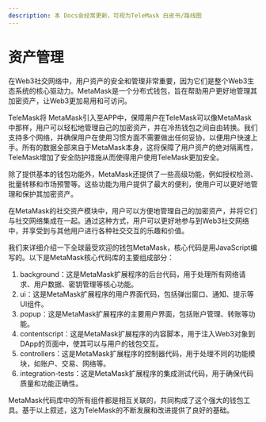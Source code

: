 ```yaml
---
description: 本 Docs会经常更新，可视为TeleMask 白皮书/路线图
---
```


# 资产管理

在Web3社交网络中，用户资产的安全和管理非常重要，因为它们是整个Web3生态系统的核心驱动力。MetaMask是一个分布式钱包，旨在帮助用户更好地管理其加密资产，让Web3更加易用和可访问。

TeleMask将 MetaMask引入至APP中，保障用户在TeleMask可以像MetaMask中那样，用户可以轻松地管理自己的加密资产，并在冷热钱包之间自由转换。我们支持多个网络，并确保用户在使用习惯方面不需要做出任何妥协，以便用户快速上手。所有的数据全部来自于MetaMask本身，这将保障了用户资产的绝对隔离性，TeleMask增加了安全防护措施从而使得用户使用TeleMask更加安全。

除了提供基本的钱包功能外，MetaMask还提供了一些高级功能，例如授权检测、批量转移和市场预警等。这些功能为用户提供了最大的便利，使用户可以更好地管理和保护其加密资产。

在MetaMask的社交资产模块中，用户可以方便地管理自己的加密资产，并将它们与社交网络集成在一起。通过这种方式，用户可以更好地参与到Web3社交网络中，并享受到与其他用户进行各种社交交互的乐趣和价值。

我们来详细介绍一下全球最受欢迎的钱包MetaMask，核心代码是用JavaScript编写的。以下是MetaMask核心代码库的主要组成部分：

1. background：这是MetaMask扩展程序的后台代码，用于处理所有网络请求、用户数据、密钥管理等核心功能。
2. ui：这是MetaMask扩展程序的用户界面代码，包括弹出窗口、通知、提示等UI组件。
3. popup：这是MetaMask扩展程序的主要用户界面，包括账户管理、转账等功能。
4. contentscript：这是MetaMask扩展程序的内容脚本，用于注入Web3对象到DApp的页面中，使其可以与用户的钱包交互。
5. controllers：这是MetaMask扩展程序的控制器代码，用于处理不同的功能模块，如账户、交易、网络等。
6. integration-tests：这是MetaMask扩展程序的集成测试代码，用于确保代码质量和功能正确性。

MetaMask代码库中的所有组件都是相互关联的，共同构成了这个强大的钱包工具。基于以上叙述，这为TeleMask的不断发展和改进提供了良好的基础。
